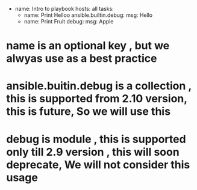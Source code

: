 - name: Intro to playbook
  hosts: all
  tasks:
  - name: Print Helloo
    ansible.builtin.debug:
    msg: Hello
  - name: Print Fruit
    debug:
    msg: Apple
# name is an optional key , but we alwyas use as a best practice
# ansible.buitin.debug is a collection , this is supported from 2.10 version, this is future, So we will use this
# debug is module , this is supported only till 2.9 version , this will soon deprecate, We will not consider this usage
